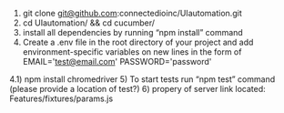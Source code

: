 1) git clone git@github.com:connectedioinc/UIautomation.git
2) cd UIautomation/ && cd cucumber/
3) install all dependencies by running “npm install” command
4) Create a .env file in the root directory of your project and
add environment-specific variables on new lines in the form of
EMAIL='test@email.com'
PASSWORD='password'

4.1) npm install chromedriver
5) To start tests run “npm test” command  (please provide a location of test?)
6) propery of server link located: Features/fixtures/params.js
